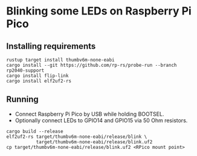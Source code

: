 # Blinking some LEDs on Raspberry Pi Pico

## Installing requirements

```
rustup target install thumbv6m-none-eabi
cargo install --git https://github.com/rp-rs/probe-run --branch rp2040-support
cargo install flip-link
cargo install elf2uf2-rs
```

## Running

* Connect Raspberry Pi Pico by USB while holding BOOTSEL.
* Optionally connect LEDs to GPIO14 and GPIO15 via 50 Ohm resistors.

```
cargo build --release
elf2uf2-rs target/thumbv6m-none-eabi/release/blink \
           target/thumbv6m-none-eabi/release/blink.uf2
cp target/thumbv6m-none-eabi/release/blink.uf2 <RPico mount point>
```
